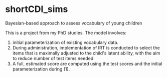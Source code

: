 # shortCDI_sims
Bayesian-based approach to assess vocabulary of young children

This is a project from my PhD studies. The model involves:
1) initial parameterization of existing vocabulary data.
2) During administration, implementation of IRT is conducted to select the items that is maximally adjusted to the child's latent ability, with the aim to reduce number of test items needed. 
3) A full, estimated score are computed using the test scores and the initial parameterization during (1).
